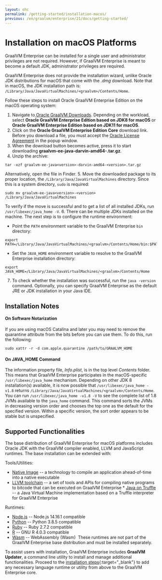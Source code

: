 ```yaml
---
layout: ohc
permalink: /getting-started/installation-macos/
previous: /en/graalvm/enterprise/21/docs/getting-started/
---
```


# Installation on macOS Platforms

GraalVM Enterprise can be installed for a single user and administrator
privileges are not required. However, if GraalVM Enterprise is meant to become a
default JDK, administrator privileges are required.

GraalVM Enterprise does not provide the installation wizard, unlike Oracle JDK
distributions for macOS that come with the _.dmg_ download. Note that in macOS,
the JDK installation path is:
`/Library/Java/JavaVirtualMachines/<graalvm>/Contents/Home`.

Follow these steps to install Oracle GraalVM Enterprise Edition on the macOS operating system:

1. Navigate to[ Oracle GraalVM Downloads](https://www.oracle.com/downloads/graalvm-downloads.html). Depending on the workload, select **Oracle GraalVM Enterprise Edition based on JDK8 for macOS** or **Oracle GraalVM Enterprise Edition based on JDK11 for macOS**.
2. Click on the **Oracle GraalVM Enterprise Edition Core** download link. Before you download a file, you must accept the [Oracle License Agreement](https://www.oracle.com/downloads/licenses/graalvm-otn-license.html) in the popup window.
3. When the download button becomes active, press it to start downloading **graalvm-ee-java<version>-darvin-amd64-<version>.tar.gz**.
4. Unzip the archive:
  ```shell
  tar -xzf graalvm-ee-java<version>-darvin-amd64-<version>.tar.gz
  ```
Alternatively, open the file in Finder.
5.  Move the downloaded package to its proper location, the `/Library/Java/JavaVirtualMachines` directory. Since this is a system directory, `sudo` is required:
```shell
sudo mv graalvm-ee-java<version>-<version> /Library/Java/JavaVirtualMachines
```
To verify if the move is successful and to get a list of all installed JDKs, run `/usr/libexec/java_home -V`.
6. There can be multiple JDKs installed on the machine. The next step is to configure the runtime environment:
  - Point the `PATH` environment variable to the GraalVM Enterprise `bin` directory:
  ```shell
  export PATH=/Library/Java/JavaVirtualMachines/<graalvm>/Contents/Home/bin:$PATH
  ```
  - Set the `JAVA_HOME` environment variable to resolve to the GraalVM Enterprise installation directory:
  ```shell
  export JAVA_HOME=/Library/Java/JavaVirtualMachines/<graalvm>/Contents/Home
  ```
7. To check whether the installation was successful, run the `java -version` command.
Optionally, you can specify GraalVM Enterprise as the default JRE or JDK installation in your Java IDE.

## Installation Notes

#### On Software Notarization
If you are using macOS Catalina and later you may need to remove the quarantine attribute from the bits before you can use them.
To do this, run the following:
```shell
sudo xattr -r -d com.apple.quarantine /path/to/GRAALVM_HOME
```

#### On JAVA_HOME Command
The information property file, _Info.plist_, is in the top level _Contents_
folder. This means that GraalVM Enterprise participates in the macOS-specific
`/usr/libexec/java_home` mechanism. Depending on other JDK 8 installation(s)
available, it is now possible that `/usr/libexec/java_home -v1.8` returns
`/Library/Java/JavaVirtualMachines/<graalvm>/Contents/Home`.
You can run `/usr/libexec/java_home -v1.8 -V` to see the complete list of 1.8
JVMs available to the `java_home` command. This command sorts the JVMs
in decreasing version order and chooses the top one as the default for the
specified version. Within a specific version, the sort order appears to be
stable but is unspecified.

## Supported Functionalities

The base distribution of GraalVM Enterprise for macOS platforms includes Oracle JDK with the GraalVM compiler enabled, LLVM and JavaScript runtimes.
The base installation can be extended with:

Tools/Utilities:
* [Native Image](/en/graalvm/enterprise/21/docs/reference-manual/enterprise-native-image/) -- a technology to compile an application ahead-of-time into a native executable
* [LLVM toolchain](/en/graalvm/enterprise/21/docs/reference-manual/llvm/) -- a set of tools and APIs for compiling native programs to bitcode that can be executed on GraalVM Enterprise
​* [Java on Truffle](/en/graalvm/enterprise/21/docs/reference-manual/java-on-truffle/) -- a Java Virtual Machine implementation based on a Truffle interpreter for GraalVM Enterprise

Runtimes:
* [Node.js](/en/graalvm/enterprise/21/docs/reference-manual/js/) -- Node.js 14.16.1 compatible
* [Python](/en/graalvm/enterprise/21/docs/reference-manual/python/) -- Python 3.8.5 compatible
* [Ruby](/en/graalvm/enterprise/21/docs/reference-manual/ruby/) -- Ruby 2.7.2 compatible
* [R](/en/graalvm/enterprise/21/docs/reference-manual/r/) -- GNU R 4.0.3 compatible
* [Wasm](/en/graalvm/enterprise/21/docs/reference-manual/wasm/) -- WebAssembly (Wasm)
​
These runtimes are not part of the GraalVM Enterprise base distribution and must be installed separately.

To assist users with installation, GraalVM Enterprise includes
**GraalVM Updater**, a command line utility to install and manage additional
functionalities. Proceed to the [installation steps](/en/graalvm/enterprise/21/docs/reference-manual/graalvm-updater/#component-installation){:target="_blank"}
to add any necessary language runtime or utility from above to the GraalVM Enterprise core.
